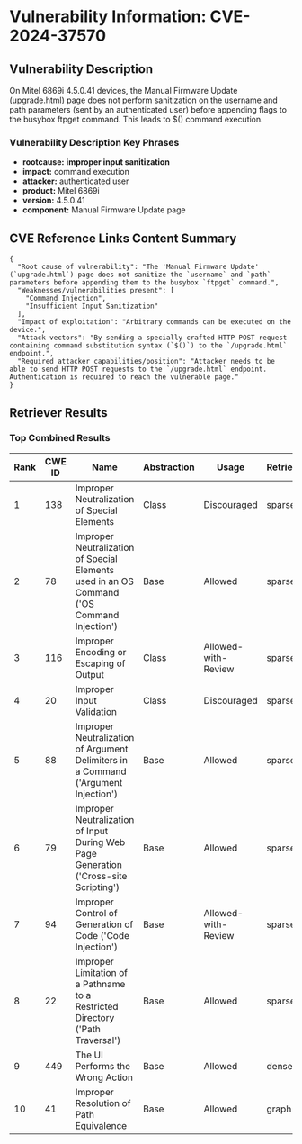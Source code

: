 # Vulnerability Information: CVE-2024-37570

## Vulnerability Description
On Mitel 6869i 4.5.0.41 devices, the Manual Firmware Update (upgrade.html) page does not perform sanitization on the username and path parameters (sent by an authenticated user) before appending flags to the busybox ftpget command. This leads to $() command execution.

### Vulnerability Description Key Phrases
- **rootcause:** **improper input sanitization**
- **impact:** command execution
- **attacker:** authenticated user
- **product:** Mitel 6869i
- **version:** 4.5.0.41
- **component:** Manual Firmware Update page

## CVE Reference Links Content Summary
```
{
  "Root cause of vulnerability": "The 'Manual Firmware Update' (`upgrade.html`) page does not sanitize the `username` and `path` parameters before appending them to the busybox `ftpget` command.",
  "Weaknesses/vulnerabilities present": [
    "Command Injection",
    "Insufficient Input Sanitization"
  ],
  "Impact of exploitation": "Arbitrary commands can be executed on the device.",
  "Attack vectors": "By sending a specially crafted HTTP POST request containing command substitution syntax (`$()`) to the `/upgrade.html` endpoint.",
  "Required attacker capabilities/position": "Attacker needs to be able to send HTTP POST requests to the `/upgrade.html` endpoint. Authentication is required to reach the vulnerable page."
}
```

## Retriever Results

### Top Combined Results

| Rank | CWE ID | Name | Abstraction | Usage  | Retrievers | Individual Scores |
|------|--------|------|-------------|-------|------------|-------------------|
| 1 | 138 | Improper Neutralization of Special Elements | Class | Discouraged | sparse | 0.287 |
| 2 | 78 | Improper Neutralization of Special Elements used in an OS Command ('OS Command Injection') | Base | Allowed | sparse | 0.261 |
| 3 | 116 | Improper Encoding or Escaping of Output | Class | Allowed-with-Review | sparse | 0.252 |
| 4 | 20 | Improper Input Validation | Class | Discouraged | sparse | 0.238 |
| 5 | 88 | Improper Neutralization of Argument Delimiters in a Command ('Argument Injection') | Base | Allowed | sparse | 0.233 |
| 6 | 79 | Improper Neutralization of Input During Web Page Generation ('Cross-site Scripting') | Base | Allowed | sparse | 0.232 |
| 7 | 94 | Improper Control of Generation of Code ('Code Injection') | Base | Allowed-with-Review | sparse | 0.230 |
| 8 | 22 | Improper Limitation of a Pathname to a Restricted Directory ('Path Traversal') | Base | Allowed | sparse | 0.228 |
| 9 | 449 | The UI Performs the Wrong Action | Base | Allowed | dense | 0.518 |
| 10 | 41 | Improper Resolution of Path Equivalence | Base | Allowed | graph | 0.002 |

